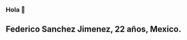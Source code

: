 ### Hola 👋

Federico Sanchez Jimenez, 22 años, Mexico.
----------------------------------------------------------------------
